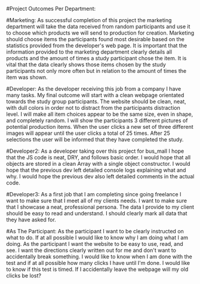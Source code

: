 
#Project Outcomes Per Department:

#Marketing:
As successful completion of this project the marketing department will take the data received from random participants and use it to choose which products we will send to production for creation. Marketing should choose items the participants found most desirable based on the statistics provided from the developer's web page. It is important that the information provided to the marketing department clearly details all products and the amount of times a study participant chose the item. It is vital that the data clearly shows those items chosen by the study participants not only more often but in relation to the amount of times the item was shown.

#Developer:
As the developer receiving this job from a company I have many tasks. My final outcome will start with a clean webpage orientated towards the study group participants. The website should be clean, neat, with dull colors in order not to distract from the participants distraction level.
I will make all item choices appear to be the same size, even in shape, and completely random. I will show the participants 3 different pictures of potential production items. When the user clicks a new set of three different images will appear until the user clicks a total of 25 times. After 25 selections the user will be informed that they have completed the study.

#Developer2:
As a developer taking over this project for bus_mall I hope that the JS code is neat, DRY, and follows basic order. I would hope that all objects are stored in a clean Array with a single object constructor. I would hope that the previous dev left detailed console logs explaining what and why. I would hope the previous dev also left detailed comments in the actual code.

#Developer3:
As a first job that I am completing since going freelance I want to make sure that I meet all of my clients needs. I want to make sure that I showcase a neat, professional persona. The data I provide to my client should be easy to read and understand. I should clearly mark all data that they have asked for. 

#As The Participant:
As the participant I want to be clearly instructed on what to do. If at all possible I would like to know why I am doing what I am doing. As the participant I want the website to be easy to use, read, and see. I want the directions clearly written out for me and don't want to accidentally break something. I would like to know when I am done with the test and if at all possible how many clicks I have until I'm done. I would like to know if this test is timed. If I accidentally leave the webpage will my old clicks be lost?
